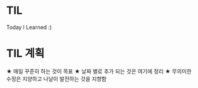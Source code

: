 # TIL
Today I Learned :) 



# TIL 계획
★ 매일 꾸준히 하는 것이 목표
★ 날짜 별로 추가 되는 것은 여기에 정리
★ 무의미한 수정은 지양하고 나날이 발전하는 것을 지향함
